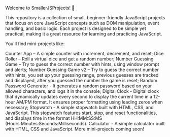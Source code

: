Welcome to SmallerJSProjects! 🚀

This repository is a collection of small, beginner-friendly JavaScript projects that focus on core JavaScript concepts such as DOM manipulation, event handling, and basic logic. Each project is designed to be simple yet practical, making it a great resource for learning and practicing JavaScript.

You'll find mini-projects like:

Counter App – A simple counter with increment, decrement, and reset;
Dice Roller – Roll a virtual dice and get a random number;
Number Guessing Game – Try to guess the correct number with hints, using window prompt and alerts;
Number Guessing Game v2 – Try to guess the correct number with hints, you set up your guessing range, previous guesses are tracked and displayed, after you guessed the number the game is reset;
Random Password Generator - It generates a random password based on your allowed characters, and logs it in the console;
Digital Clock - Digital clock that dynamically updates every second to display the current time in a 12-hour AM/PM format. It ensures proper formatting using leading zeros when necessary;
Stopwatch - A simple stopwatch built with HTML, CSS, and JavaScript. This stopwatch features start, stop, and reset functionalities, and displays time in the format HH:MM:SS:MS (Hours:Minutes:Seconds:Milliseconds).
Calculator - A simple calculator built with HTML, CSS and JavaScript.
More mini-projects coming soon!